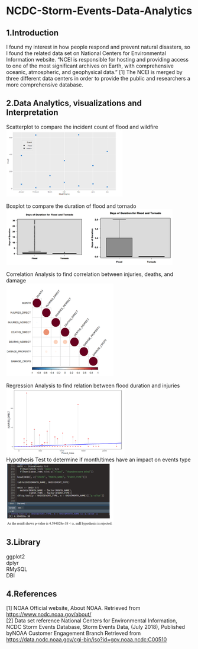 # NCDC-Storm-Events-Data-Analytics

## 1.Introduction  
I found my interest in how people respond and prevent natural disasters, so I found the related data set on National Centers for Environmental Information website. “NCEI is responsible for hosting and providing access to one of the most significant archives on Earth, with comprehensive oceanic, atmospheric, and geophysical data.” [1] The NCEI is merged by three different data centers in order to provide the public and researchers a more comprehensive database.  

## 2.Data Analytics, visualizations and Interpretation  
Scatterplot to compare the incident count of flood and wildfire  
<img width="315" height="180" src="https://github.com/hwyu99/NCDC-Storm-Events-Data-Analytics/blob/master/scatterplot.png"/>    

Boxplot to compare the duration of flood and tornado  
<img width="225" height="150" src="https://github.com/hwyu99/NCDC-Storm-Events-Data-Analytics/blob/master/boxplot.png"/><img width="225" height="150" src="https://github.com/hwyu99/NCDC-Storm-Events-Data-Analytics/blob/master/boxplot2.png"/>   

Correlation Analysis to find correlation between injuries, deaths, and damage    
<img width="290" height="250" src="https://github.com/hwyu99/NCDC-Storm-Events-Data-Analytics/blob/master/corrplot.png"/>   

Regression Analysis to find relation between flood duration and injuries  
<img width="320" height="180" src="https://github.com/hwyu99/NCDC-Storm-Events-Data-Analytics/blob/master/linear%20regression%20.png"/>   
Hypothesis Test to determine if month/times have an impact on events type  
<img width="290" height="170" src="https://github.com/hwyu99/NCDC-Storm-Events-Data-Analytics/blob/master/Hypothesis%20Test.png"/>   

## 3.Library
ggplot2  
dplyr  
RMySQL  
DBI  

## 4.References
[1] NOAA Official website, About NOAA. Retrieved from 
https://www.nodc.noaa.gov/about/  
[2] Data set reference 
National Centers for Environmental Information, NCDC Storm Events Database, Storm Events Data, (July 2018), Published byNOAA Customer Engagement Branch
Retrieved from https://data.nodc.noaa.gov/cgi-bin/iso?id=gov.noaa.ncdc:C00510  

